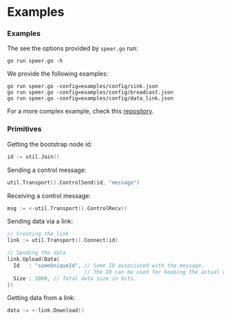 # Examples

### Examples

The see the options provided by `speer.go` run:
```
go run speer.go -h
```

We provide the following examples:
```
go run speer.go -config=examples/config/sink.json
go run speer.go -config=examples/config/broadcast.json
go run speer.go -config=examples/config/data_link.json
```

For a more complex example, check this [repository](https://github.com/danalex97/nfsTorrent).

### Primitives

Getting the bootstrap node id:
```go
id := util.Join()
```

Sending a control message:

```go
util.Transport().ControlSend(id, "message")
```

Receiving a control message:

```go
msg := <-util.Transport().ControlRecv()
```

Sending data via a link:

```go
// Creating the link
link := util.Transport().Connect(id)

// Sending the data
link.Upload(Data{
  Id   : "someUniqueId", // Some ID associated with the message.
                         // The ID can be used for keeping the actual data or metadata.
  Size : 1000, // Total data size in bits.
})
```

Getting data from a link:

```go
data := <-link.Download()
```
